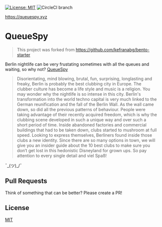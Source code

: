 [![License: MIT](https://img.shields.io/badge/License-MIT-yellow.svg)](https://github.com/kefranabg/bento-starter/blob/master/LICENSE) ![CircleCI branch](https://img.shields.io/circleci/project/github/rafaelfcsouza/queue-spy/master.svg)

https://queuespy.xyz

# QueueSpy

> This project was forked from https://github.com/kefranabg/bento-starter

Berlin nightlife can be very frustating sometimes with all the queues and waiting, so why not? [QueueSpy](https://queue-spy-project.firebaseapp.com)

> Disorientating, mind blowing, brutal, fun, surprising, longlasting and freaky, Berlin is probably the best clubbing city in Europe. The clubber culture has become a life style and music is a religion. You may wonder why the nightlife is so intense in this city. Berlin's transformation into the world techno capital is very much linked to the German reunification and the fall of the Berlin Wall. As the wall came down, so did all the previous patterns of behaviour. People were taking advantage of their recently acquired freedom, which is why the clubbing scene developed in such a unique way and over such a short period of time. Inside abandoned factories and commercial buildings that had to be taken down, clubs started to mushroom at full speed. Looking to express themselves, Berliners found inside those clubs a new identity. Since there are so many options in town, we will give you an insider guide about the 10 best clubs to make sure you don’t get lost in this hedonistic Disneyland for grown ups. So pay attention to every single detail and viel Spaß!

¯\_(ツ)_/¯

## Pull Requests

Think of something that can be better? Please create a PR!

## License

[MIT](https://opensource.org/licenses/MIT)